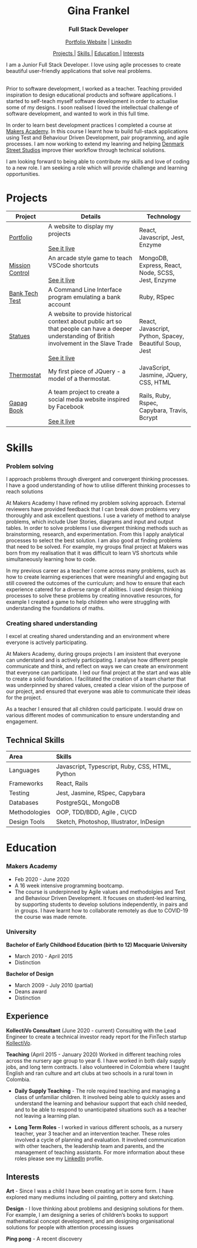 <div align="center">

# Gina Frankel



<h3>Full Stack Developer</h3>
  
[Portfolio Website](https://www.ginafrankel.com/) | [LinkedIn](https://www.ginafrankel.com/)

[Projects ](#projects)|
[Skills ](#skills)|
[Education ](#education)|
[Interests ](#interests)

</div>
I am a Junior Full Stack Developer. I love using agile processes to create beautiful user-friendly applications that solve real problems.
<br></br>

Prior to software development, I worked as a teacher. Teaching provided inspiration to design educational products and software applications. I started to self-teach myself software development in order to actualise some of my designs. I soon realised I loved the intellectual challenge of software development, and wanted to work in this full time. 


In order to learn best development practices I completed a course at [Makers Academy](https://makers.tech/). In this course I learnt how to build full-stack applications using Test and Behaviour Driven Development, pair programming, and agile processes. I am now working to extend my leanring and helping [Denmark Street Studios](https://www.denmarkstreetstudios.com/) improve thier workflow through technical solutions. 


I am looking forward to being able to contribute my skills and love of coding to a new role. I am seeking a role which will provide challenge and learning opportunities. 


# Projects
| Project                                                             | Details                                                                                                                                                                                                           | Technology                                              |
| ------------------------------------------------------------------- | ----------------------------------------------------------------------------------------------------------------------------------------------------------------------------------------------------------------- | ------------------------------------------------------- |
| [Portfolio](https://github.com/Gina-Frankel/portfolio)              | A website to display my projects <br><br>[See it live](https://www.ginafrankel.com/)                                                                                                                              | React, Javascript, Jest, Enzyme                         |
| [Mission Control](https://github.com/tommyrharper/mission-ctrl)     | An arcade style game to teach VSCode shortcuts <br><br>[See it live](http://mission-ctrl.surge.sh/)                                                                                                               | MongoDB, Express, React, Node, SCSS, Jest, Enzyme       |
| [Bank Tech Test](https://github.com/Gina-Frankel/bank_tech_tests)   | A Command Line Interface program emulating a bank account                                                                                                                                                         | Ruby, RSpec                                             |
| [Statues](https://github.com/Gina-Frankel/statues)                  | A website to provide historical context about public art so that people can have a deeper understanding of British involvement in the Slave Trade <br><br>[See it live](https://problematic-statues.netlify.app/) | React, Javascript, Python, Spacey, Beautiful Soup, Jest |
| [Thermostat](https://github.com/Gina-Frankel/Thermostat)            | My first piece of JQuery - a model of a thermostat.                                                                                                                                                               | JavaScript, Jasmine, JQuery, CSS, HTML                  |
| [Gapag Book](https://github.com/alexakearns/acebook-rails-template) | A team project to create a social media website inspired by Facebook <br><br>[See it live](https://gapag1.herokuapp.com/)                                                                                         | Rails, Ruby, Rspec, Capybara, Travis, Bcrypt            |


# Skills

### Problem solving

I approach problems through divergent and convergent thinking processes. I have a good understanding of how to utilise different thinking processes to reach solutions

At Makers Academy I have refined my problem solving approach. External reviewers have provided feedback that I can break down problems very thoroughly and ask excellent questions. I use a variety of method to analyse problems, which include User Stories, diagrams and input and output tables. In order to solve problems I use divergent thinking methods such as brainstorming, research, and experimentation. From this I apply analytical processes to select the best solution. I am also good at finding problems that need to be solved. For example, my groups final project at Makers was born from my realisation that it was difficult to learn VS shortcuts while simultaneously learning how to code.

In my previous career as a teacher I come across many problems, such as how to create learning experiences that were meaningful and engaging but still covered the outcomes of the curriculum; and how to ensure that each experience catered for a diverse range of abilities. I used design thinking processes to solve these problems by creating innovative resources, for example I created a game to help children who were struggling with understanding the foundations of maths.

### Creating shared understanding

I excel at creating shared understanding and an environment where everyone is actively participating.

At Makers Academy, during groups projects I am insistent that everyone can understand and is actively participating. I analyse how different people communicate and think, and reflect on ways we can create an environment that everyone can participate. I led our final project at the start and was able to create a solid foundation. I facilitated the creation of a team charter that was underpinned by shared values, created a clear vision of the purpose of our project, and ensured that everyone was able to communicate their ideas for the project.

As a teacher I ensured that all children could participate. I would draw on various different modes of communication to ensure understanding and engagement. 

## Technical Skills 

| Area          | Skills                                                |
| :------------ | :---------------------------------------------------- |
| Languages     | Javascript, Typescript, Ruby, CSS, HTML, Python         |
| Frameworks    | React, Rails                        |
| Testing       | Jest, Jasmine, RSpec, Capybara  |
| Databases     | PostgreSQL, MongoDB                                   |       
|Methodologies |OOP, TDD/BDD, Agile , CI/CD |
|Design Tools| Sketch, Photoshop, Illustrator, InDesign  |


# Education

### Makers Academy

- Feb 2020 - June 2020
- A 16 week intensive programming bootcamp.
- The course is underpinned by Agile values and methodolgies and Test and Behaviour Driven Development. It focuses on student-led learning, by supporting students to develop solutions independently, in pairs and in groups. I have learnt how to collaborate remotely as due to COVID-19 the course was made remote.

### University

**Bachelor of Early Childhood Education (birth to 12) Macquarie University**

- March 2010 - April 2015
- Distinction

**Bachelor of Design**

- March 2009 - July 2010 (partial)
- Deans award
- Distinction

## Experience

**KollectiVo Consultant** (June 2020 - current)
Consulting with the Lead Engineer to create a technical investor ready report for the FinTech startup [KollectiVo](http://kollectivo.co.uk/).

**Teaching** (April 2015 - January 2020)
Worked in different teaching roles across the nursery age group to year 6. I have worked in both daily supply jobs, and long term contracts. I also volunteered in Colombia where I taught English and ran culture and art clubs at two schools in a rural town in Colombia. 

- **Daily Supply Teaching** - 
The role required teaching and managing a class of unfamiliar children. It involved being able to quickly asses and understand the learning and behaviour support that each child needed, and to be able to respond to unanticipated situations such as a teacher not leaving a learning plan.

- **Long Term Roles** - 
  I worked in various different schools, as a nursery teacher, year 3 teacher and an intervention teacher.
  These roles involved a cycle of planning and evaluation. It involved communication with other teachers, the leadership team and parents, and the management of teaching assistants. For more information about these roles please see my [LinkedIn](https://www.ginafrankel.com/) profile.

## Interests

**Art** - Since I was a child I have been creating art in some form. I have explored many mediums including oil painting, pottery and sketching.

**Design** - I love thinking about problems and designing solutions for them. For example, I am designing a series of children’s books to support mathematical concept development, and am designing organisational solutions for people with attention processing issues

**Ping pong** - A recent discovery
